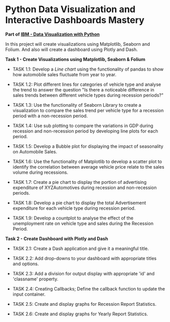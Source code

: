 # Python Data Visualization and Interactive Dashboards Mastery

**Part of [IBM - Data Visualization with Python](https://www.coursera.org/learn/python-for-data-visualization?specialization=ibm-data-science)**

In this project will create visualizations using Matplotlib, Seaborn and Folium. And also will create a dashboard using Plotly and Dash.

**Task 1 - Create Visualizations using Matplotlib, Seaborn & Folium**

- TASK 1.1: Develop a *Line chart* using the functionality of pandas to show how automobile sales fluctuate from year to year.

- TASK 1.2: Plot different lines for categories of vehicle type and analyse the trend to answer the question "Is there a noticeable difference in sales trends between different vehicle types during recession periods?"

- TASK 1.3: Use the functionality of Seaborn Library to create a visualization to compare the sales trend per vehicle type for a recession period with a non-recession period.

- TASK 1.4: Use sub plotting to compare the variations in GDP during recession and non-recession period by developing line plots for each period.

- TASK 1.5: Develop a Bubble plot for displaying the impact of seasonality on Automobile Sales.

- TASK 1.6: Use the functionality of Matplotlib to develop a scatter plot to identify the correlation between average vehicle price relate to the sales volume during recessions.

- TASK 1.7: Create a pie chart to display the portion of advertising expenditure of XYZAutomotives during recession and non-recession periods.

- TASK 1.8: Develop a pie chart to display the total Advertisement expenditure for each vehicle type during recession period.

- TASK 1.9: Develop a countplot to analyse the effect of the unemployment rate on vehicle type and sales during the Recession Period.

**Task 2 - Create Dashboard with Plotly and Dash**

- TASK 2.1: Create a Dash application and give it a meaningful title.

- TASK 2.2: Add drop-downs to your dashboard with appropriate titles and options.

- TASK 2.3: Add a division for output display with appropriate 'id' and 'classname' property.

- TASK 2.4: Creating Callbacks; Define the callback function to update the input container.

- TASK 2.5: Create and display graphs for Recession Report Statistics.

- TASK 2.6: Create and display graphs for Yearly Report Statistics.
